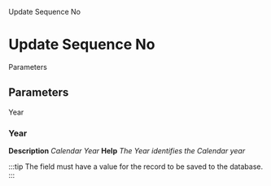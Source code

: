 
Update Sequence No
# Update Sequence No



Parameters
## Parameters


Year
### Year

**Description**
 *Calendar Year*
**Help**
 *The Year identifies the Calendar year*

:::tip
The field must have a value for the record to be saved to the database.
:::